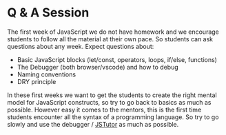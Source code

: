 # Q & A Session

The first week of JavaScript we do not have homework and we encourage students to follow all the material at their own pace. So students can ask questions about any week. Expect questions about:

- Basic JavaScript blocks (let/const, operators, loops, if/else, functions)
- The Debugger (both browser/vscode) and how to debug
- Naming conventions
- DRY principle

In these first weeks we want to get the students to create the right mental model for JavaScript constructs, so try to go back to basics as much as possible. However easy it comes to the mentors, this is the first time students encounter all the syntax of a programming language. So try to go slowly and use the debugger / [JSTutor](http://pythontutor.com/javascript.html#mode=edit) as much as possible.
